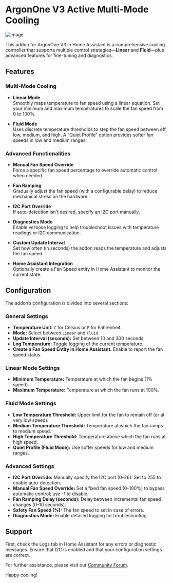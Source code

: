 # ArgonOne V3 Active Multi-Mode Cooling

![image](https://raw.githubusercontent.com/adamoutler/HassOSArgonOneAddon/main/gitResources/activecooling.jpg)

This addon for ArgonOne V3 in Home Assistant is a comprehensive cooling controller that supports multiple control strategies—**Linear** and **Fluid**—plus advanced features for fine-tuning and diagnostics.

## Features

### Multi-Mode Cooling
- **Linear Mode**  
  Smoothly maps temperature to fan speed using a linear equation. Set your minimum and maximum temperatures to scale the fan speed from 0 to 100%.

- **Fluid Mode**  
  Uses discrete temperature thresholds to step the fan speed between off, low, medium, and high. A “Quiet Profile” option provides softer fan speeds in low and medium ranges.

### Advanced Functionalities
- **Manual Fan Speed Override**  
  Force a specific fan speed percentage to override automatic control when needed.

- **Fan Ramping**  
  Gradually adjust the fan speed (with a configurable delay) to reduce mechanical stress on the hardware.

- **I2C Port Override**  
  If auto-detection isn’t desired, specify an I2C port manually.

- **Diagnostics Mode**  
  Enable verbose logging to help troubleshoot issues with temperature readings or I2C communication.

- **Custom Update Interval**  
  Set how often (in seconds) the addon reads the temperature and adjusts the fan speed.

- **Home Assistant Integration**  
  Optionally create a Fan Speed entity in Home Assistant to monitor the current state.

## Configuration

The addon’s configuration is divided into several sections:

### General Settings
- **Temperature Unit:** `C` for Celsius or `F` for Fahrenheit.
- **Mode:** Select between `Linear` and `Fluid`.
- **Update Interval (seconds):** Set between 10 and 300 seconds.
- **Log Temperature:** Toggle logging of the current temperature.
- **Create a Fan Speed Entity in Home Assistant:** Enable to report the fan speed status.

### Linear Mode Settings
- **Minimum Temperature:** Temperature at which the fan begins (1% speed).
- **Maximum Temperature:** Temperature at which the fan runs at 100%.

### Fluid Mode Settings
- **Low Temperature Threshold:** Upper limit for the fan to remain off (or at very low speed).
- **Medium Temperature Threshold:** Temperature at which the fan ramps to medium speed.
- **High Temperature Threshold:** Temperature above which the fan runs at high speed.
- **Quiet Profile (Fluid Mode):** Use softer speeds for low and medium ranges.

### Advanced Settings
- **I2C Port Override:** Manually specify the I2C port (0–26). Set to 255 to enable auto-detection.
- **Manual Fan Speed Override:** Set a fixed fan speed (0–100%) to bypass automatic control; use -1 to disable.
- **Fan Ramping Delay (seconds):** Delay between incremental fan speed changes (0–10 seconds).
- **Safety Fan Speed (%):** The fan speed to set in case of errors.
- **Diagnostics Mode:** Enable detailed logging for troubleshooting.

## Support

First, check the Logs tab in Home Assistant for any errors or diagnostic messages. Ensure that I2C is enabled and that your configuration settings are correct.

For further assistance, please visit our [Community Forum](https://community.home-assistant.io/t/argon-one-active-cooling-addon/262598/8).

Happy cooling!
